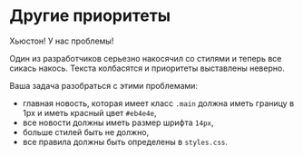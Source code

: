 # Другие приоритеты

Хьюстон! У нас проблемы!

Один из разработчиков серьезно накосячил со стилями и теперь все сикась накось. Текста колбасятся и приоритеты выставлены неверно.

Ваша задача разобраться с этими проблемами:
- главная новость, которая имеет класс `.main` должна иметь границу в 1px и иметь красный цвет `#eb4e4e`,
- все новости должны иметь размер шрифта `14px`,
- больше стилей быть не должно,
- все правила должны быть определены в `styles.css`.